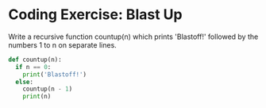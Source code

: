 # Coding Exercise: Blast Up
Write a recursive function countup(n) which prints 'Blastoff!' followed by the numbers 1 to n on separate lines.

```python
def countup(n):
  if n == 0:
    print('Blastoff!')
  else:
    countup(n - 1)
    print(n)
```
